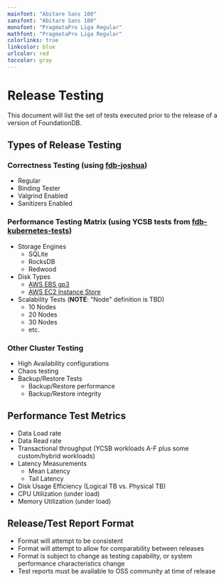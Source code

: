 ```yaml
---
mainfont: "Abitare Sans 100"
sansfont: "Abitare Sans 100"
monofont: "PragmataPro Liga Regular"
mathfont: "PragmataPro Liga Regular"
colorlinks: true
linkcolor: blue
urlcolor: red
toccolor: gray
---
```

# Release Testing
This document will list the set of tests executed prior to the release of a version of FoundationDB. 

## Types of Release Testing

### Correctness Testing (using [fdb-joshua](https://github.com/FoundationDB/fdb-joshua))
* Regular
* Binding Tester
* Valgrind Enabled
* Sanitizers Enabled

### Performance Testing Matrix (using YCSB tests from [fdb-kubernetes-tests](https://github.com/FoundationDB/fdb-kubernetes-tests))
* Storage Engines
  * SQLite
  * RocksDB
  * Redwood
* Disk Types
  * [AWS EBS gp3](https://docs.aws.amazon.com/AWSEC2/latest/UserGuide/ebs-volume-types.html)
  * [AWS EC2 Instance Store](https://docs.aws.amazon.com/AWSEC2/latest/UserGuide/InstanceStorage.html)
* Scalability Tests (**NOTE**: "Node" definition is TBD)
  * 10 Nodes
  * 20 Nodes
  * 30 Nodes
  * etc.

### Other Cluster Testing
* High Availability configurations
* Chaos testing
* Backup/Restore Tests
  * Backup/Restore performance
  * Backup/Restore integrity

## Performance Test Metrics
* Data Load rate
* Data Read rate
* Transactional throughput (YCSB workloads A-F plus some custom/hybrid workloads)
* Latency Measurements
  * Mean Latency
  * Tail Latency
* Disk Usage Efficiency (Logical TB vs. Physical TB)
* CPU Utilization (under load)
* Memory Utilization (under load)

## Release/Test Report Format
* Format will attempt to be consistent
* Format will attempt to allow for comparability between releases
* Format is subject to change as testing capability, or system performance characteristics change
* Test reports must be available to OSS community at time of release

